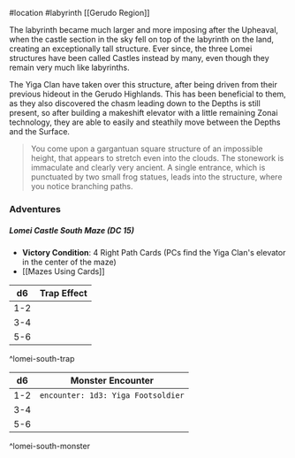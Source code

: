 #location #labyrinth [[Gerudo Region]]

The labyrinth became much larger and more imposing after the Upheaval, when the castle section in the sky fell on top of the labyrinth on the land, creating an exceptionally tall structure. Ever since, the three Lomei structures have been called Castles instead by many, even though they remain very much like labyrinths.

The Yiga Clan have taken over this structure, after being driven from their previous hideout in the Gerudo Highlands. This has been beneficial to them, as they also discovered the chasm leading down to the Depths is still present, so after building a makeshift elevator with a little remaining Zonai technology, they are able to easily and steathily move between the Depths and the Surface.

>You come upon a gargantuan square structure of an impossible height, that appears to stretch even into the clouds. The stonework is immaculate and clearly very ancient. A single entrance, which is punctuated by two small frog statues, leads into the structure, where you notice branching paths.

### Adventures

##### Lomei Castle South Maze (DC 15)
* **Victory Condition**: 4 Right Path Cards (PCs find the Yiga Clan's elevator in the center of the maze)
* [[Mazes Using Cards]]

| d6  | Trap Effect |
| --- | ----------- |
| 1-2 |             |
| 3-4 |             |
| 5-6 |             |
^lomei-south-trap

| d6  | Monster Encounter                  |
| --- | ---------------------------------- |
| 1-2 | `encounter: 1d3: Yiga Footsoldier` |
| 3-4 |                                    |
| 5-6 |                                    |
^lomei-south-monster
